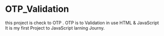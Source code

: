 # OTP_Validation
this project is check to OTP . OTP is to Validation in use HTML &amp; JavaScript<br>
It is my first Project to JavaScript larning Journy.
